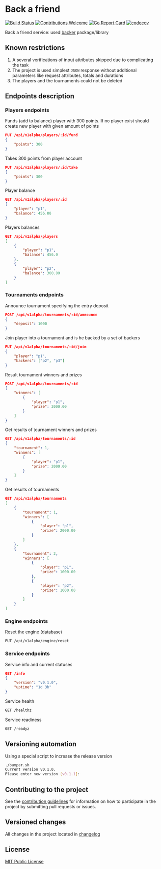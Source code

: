 # Back a friend

[![Build Status](https://travis-ci.org/takama/back-friend.svg?branch=master)](https://travis-ci.org/takama/back-friend)
[![Contributions Welcome](https://img.shields.io/badge/contributions-welcome-brightgreen.svg?style=flat)](https://github.com/takama/back-friend/issues)
[![Go Report Card](https://goreportcard.com/badge/github.com/takama/back-friend)](https://goreportcard.com/report/github.com/takama/back-friend)
[![codecov](https://codecov.io/gh/takama/back-friend/branch/master/graph/badge.svg)](https://codecov.io/gh/takama/back-friend)

Back a friend service: used [backer](https://github.com/takama/backer) package/library

## Known restrictions

1. A several verifications of input attributes skipped due to complicating the task
2. The project is used simplest `JSON` response without additional parameters like request attributes, totals and durations
3. The players and the tournaments could not be deleted

## Endpoints description

### Players endpoints

Funds (add to balance) player with 300 points. If no player exist should create new player with given
amount of points

```json
PUT /api/v1alpha/players/:id/fund
{
    "points": 300
}
```

Takes 300 points from player account

```json
PUT /api/v1alpha/players/:id/take
{
    "points": 300
}
```

Player balance

```json
GET /api/v1alpha/players/:id
{
    "player": "p1",
    "balance": 456.00
}
```

Players balances

```json
GET /api/v1alpha/players
[
    {
        "player": "p1",
        "balance": 456.0
    },
    {
        "player": "p2",
        "balance": 300.00
    }
]
```

### Tournaments endpoints

Announce tournament specifying the entry deposit

```json
POST /api/v1alpha/tournaments/:id/announce
{
    "deposit": 1000
}
```

Join player into a tournament and is he backed by a set of backers

```json
PUT /api/v1alpha/tournaments/:id/join
{
    "player": "p1",
    "backers": ["p2", "p3"]
}
```

Result tournament winners and prizes

```json
POST /api/v1alpha/tournaments/:id
{
    "winners": [
        {
            "player": "p1",
            "prize": 2000.00
        }
    ]
}
```

Get results of tournament winners and prizes

```json
GET /api/v1alpha/tournaments/:id
{
    "tournament": 1,
    "winners": [
        {
            "player": "p1",
            "prize": 2000.00
        }
    ]
}
```

Get results of tournaments

```json
GET /api/v1alpha/tournaments
[
    {
        "tournament": 1,
        "winners": [
            {
                "player": "p1",
                "prize": 2000.00
            }
        ]
    },
    {
        "tournament": 2,
        "winners": [
            {
                "player": "p1",
                "prize": 1000.00
            },
            {
                "player": "p2",
                "prize": 1000.00
            }
        ]
    }
]
```

### Engine endpoints

Reset the engine (database)

```sh
PUT /api/v1alpha/engine/reset
```

### Service endpoints

Service info and current statuses

```json
GET /info
{
    "version": "v0.1.0",
    "uptime": "1d 3h"
}
```

Service health

```sh
GET /healthz
```

Service readiness

```sh
GET /readyz
```

## Versioning automation

Using a special script to increase the release version

```sh
./bumper.sh
Current version v0.1.0.
Please enter new version [v0.1.1]:
```

## Contributing to the project

See the [contribution guidelines](docs/CONTRIBUTING.md) for information on how to
participate in the project by submitting pull requests or issues.

## Versioned changes

All changes in the project located in [changelog](docs/CHANGELOG.md)

## License

[MIT Public License](https://github.com/takama/back-friend/blob/master/LICENSE)

